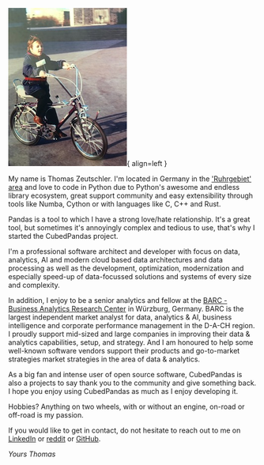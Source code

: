 ![thomas](../assets/thomas.jpg){ align=left }

My name is Thomas Zeutschler. I'm located in Germany in the ['Ruhrgebiet' area](https://en.wikipedia.org/wiki/Ruhr)
and love to code in Python due to Python's awesome and endless library ecosystem, great support community
and easy extensibility through tools like Numba, Cython or with languages like C, C++ and Rust.

Pandas is a tool to which I have a strong love/hate relationship. It's a great tool, but sometimes it's
annoyingly complex and tedious to use, that's why I started the CubedPandas project.

I'm a professional software architect and developer with focus on data, analytics, AI and modern
cloud based data architectures and data processing as well as the development, optimization,
modernization and especially speed-up of data-focussed solutions and systems of every size and complexity.

In addition, I enjoy to be a senior analytics and fellow at the
[BARC - Business Analytics Research Center](https://barc.com) in Würzburg, Germany. BARC is the largest independent
market analyst for data, analytics & AI, business intelligence and corporate performance management in the
D-A-CH region. I proudly support mid-sized and large companies in improving their data & analytics capabilities, setup,
and strategy. And I am honoured to help some well-known software vendors support their products and go-to-market
strategies market strategies in the area of data & analytics.

As a big fan and intense user of open source software, CubedPandas is also a projects to say thank you to the
community and give something back. I hope you enjoy using CubedPandas as much as I enjoy developing it.

Hobbies? Anything on two wheels, with or without an engine, on-road or off-road is my passion.

If you would like to get in contact, do not hesitate to reach out to me
on [LinkedIn](https://www.linkedin.com/in/thomaszeutschler/) or [reddit](https://www.reddit.com/r/cubedpandas/) or
[GitHub](https://github.com/Zeutschler).

*Yours Thomas*
